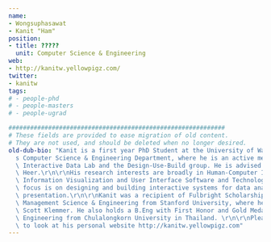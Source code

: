 ```yaml
---
name:
- Wongsuphasawat
- Kanit "Ham"
position:
- title: ?????
  unit: Computer Science & Engineering
web:
- http://kanitw.yellowpigz.com/
twitter:
- kanitw
tags:
# - people-phd
# - people-masters
# - people-ugrad

############################################################
# These fields are provided to ease migration of old content.
# They are not used, and should be deleted when no longer desired.
old-dub-bio: "Kanit is a first year PhD Student at the University of Washington\u2019\
  s Computer Science & Engineering Department, where he is an active member in the\
  \ Interactive Data Lab and the Design-Use-Build group. He is advised by Prof. Jeffrey\
  \ Heer.\r\n\r\nHis research interests are broadly in Human-Computer Interaction,\
  \ Information Visualization and User Interface Software and Technology. His research\
  \ focus is on designing and building interactive systems for data analysis and data\
  \ presentation.\r\n\r\nKanit was a recipient of Fulbright Scholarship and MS in\
  \ Management Science & Engineering from Stanford University, where he worked with\
  \ Scott Klemmer. He also holds a B.Eng with First Honor and Gold Medal in Computer\
  \ Engineering from Chulalongkorn University in Thailand. \r\n\r\nPlease feel free\
  \ to look at his personal website http://kanitw.yellowpigz.com"
---
```


